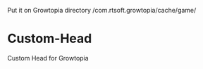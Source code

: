 Put it on Growtopia directory /com.rtsoft.growtopia/cache/game/
# Custom-Head

Custom Head for Growtopia
